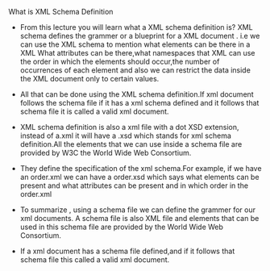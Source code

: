 What is XML Schema Definition

- From this lecture you will learn what a XML schema definition is? XML schema defines the  grammer or a blueprint for a XML document . i.e we can use the XML schema to mention what elements can be there in a XML What attributes can be there,what namespaces that XML can use the order in which the elements should occur,the number of occurrences of each element and also we can restrict the data inside the XML document only to certain values.

- All that can be done using the XML schema definition.If xml document follows the schema file if it has a xml schema defined and it follows that schema file it is called a valid xml document.

- XML schema definition is also a xml file with a dot XSD extension, instead of a.xml it will have a .xsd which stands for xml schema definition.All the elements that we can use inside a schema file are provided by W3C the World Wide Web Consortium.

- They define the specification of the xml schema.For example, if we have an order.xml we can have a order.xsd which says what elements can be present and what attributes can be present and in which order in the order.xml

- To summarize , using a schema file we can define the grammer for our xml documents. A schema file is also XML file and elements that can be used in this schema file are provided by the World Wide Web Consortium.

- If a xml document has a schema file defined,and if it follows that schema file this called a valid xml document.
